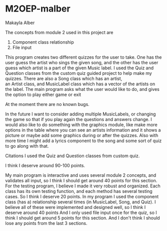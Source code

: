 # M2OEP-malber
Makayla Alber

The concepts from module 2 used in this project are 
1) Component class relationship
2) File input

This program creates two different quizzes for the user to take. One has the user guess the artist who sings the given 
song, and the other has the user guess which artist is a part of the given Music label. I used the Quiz and Question 
classes from the custom quiz guided project to help make my quizzes. There are also a Song class which has an artist,  
an Artist class, and MusicLabel class which has a vector of the artists on the label. The main program asks what the 
user would like to do, and gives the option to play either game or exit

At the moment there are no known bugs.

In the future I want to consider adding multiple MusicLabels, or changing the game so that if you play again the
questions and answers change. I would also like to do something with the graphics module, like make more options in the
table where you can see an artists information and it shows a picture or maybe add some graphics during or after the 
quizzes. Also with more time I might add a lyrics component to the song and some sort of quiz to go along with that.

Citations
I used the Quiz and Question classes from custom quiz. 

I think I deserve around 90-100 points.

My main program is interactive and uses several module 2 concepts, and validates all input, so I think I should get around 40 points for this section.
For the testing program, I believe I made it very robust and organized. Each class has its own testing function, and each method has several testing cases. So I think I deserve 20 points. 
In my program I used the component class (has a) relationship several times (in MusicLabel, Song, and Quiz). I believe all of these were implemented and designed well, so I think I deserve around 40 points
And I only used file input once for the quiz, so I think I should get around 5 points for this section. 
And I don't think I should lose any points from the last 3 sections. 